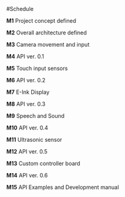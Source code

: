 #Schedule

**M1** Project concept defined

**M2** Overall architecture defined

**M3** Camera movement and input

**M4** API ver. 0.1

**M5** Touch input sensors

**M6** API ver. 0.2

**M7** E-Ink Display

**M8** API ver. 0.3

**M9** Speech and Sound

**M10** API ver. 0.4

**M11** Ultrasonic sensor

**M12** API ver. 0.5

**M13** Custom controller board

**M14** API ver. 0.6

**M15** API Examples and Development manual


